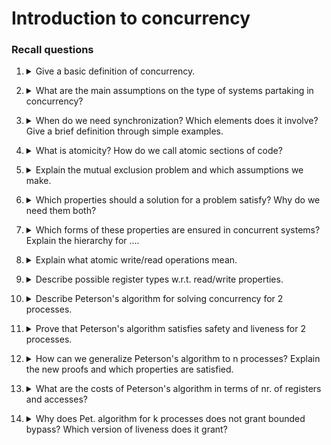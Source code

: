 # Introduction to concurrency

### Recall questions

1. <details markdown=1><summary markdown="span">  Give a basic definition of concurrency. </summary>
    
    \
	Concurrency: a ==set of sequential state machines, that run simultaneously and interact through a shared medium==.

</details>

2. <details markdown=1><summary markdown="span">  What are the main assumptions on the type of systems partaking in concurrency? </summary>
    
    \
    We'll assume our systems to be:
    - ==reliable==: every process ==correctly executes its program==;
    - ==asynchronous==: no timing assumption;
    - ==shared memory==: every process has ==its own storage==, but can access ==few shared registers==.

</details>

3. <details markdown=1><summary markdown="span"> When do we need synchronization? Which elements does it involve? Give a brief definition through simple examples. </summary>
    
    \
    ==Synchronization== is required whenever ==the behavior of one process depends from the others==.
    It involves:
    - ==cooperation==: a ==rendevouz== is a good example of a problem where cooperation is required;
    - ==competition==: ![](cs1.png)

</details>

4. <details markdown=1><summary markdown="span">  What is atomicity? How do we call atomic sections of code?  </summary>
    
    \
    Atomicity ==ensures that a piece of code runs without intermission from any other programs==. A piece of code that is marked as =="critical section" (C.S.) must be atomic==. 

</details>

5. <details markdown=1><summary markdown="span"> Explain the mutual exclusion problem and which assumptions we make. </summary>
    
    \
	In the mutex problem we want to ==design an entry protocol (lock) and an exit protocol (unlock)== such that, when ==used to encapsulate a C.S.== (for a given shared object), ==ensure that at most one process at a time is in a C.S. (for that shared object).== \
	To keep things simple, we assume:
	- that ==all C.S. terminate==
	- that ==code is well formed==, e.g. "lock-CS-unlock"

</details>

6. <details markdown=1><summary markdown="span">  Which properties should a solution for a problem satisfy?  Why do we need them both? </summary>
    
    \
    A solution for a problem should satisfy:
    - ==safety==: ==nothing bad ever happens==
    - ==liveness==: ==something good eventually happens==

	Note that safety without liveness means that nothing bad OR good happens, while liveness without safety is dangerous.

</details>

7. <details markdown=1><summary markdown="span">  Which forms of these properties are ensured  in concurrent systems? Explain the hierarchy for .... </summary>
    
    \
    In concurrent systems we can easily ==ensure safety==. For what regards ==consistency==, there is a hierarchy of possible forms:
    - ==bounded bypass==: let $n$ be the number of processes; then, there exists $f : N \to N$ s.t. every lock enters the CS after at most $f(n)$ other CSs.
    - ==starvation freedom==: every invocation of lock eventually grants access to the associated C.S.
    - ==deadlock freedom==: if there is at least one invocation of lock, afterwards, eventually, at least one process enters a C.S

</details>

8. <details markdown=1><summary markdown="span">  Explain what atomic write/read operations mean.  </summary>
    
    \
    For safety reasons, we want read/write operations on registers to be ==atomic==. This means that each ==invocation of an operation==:
    - looks ==instantaneous==: there exist a function $t: OpInv \to \textbf{R}^+$
    - may be located in ==any point== between its start and end time: $t(opInv) \in [t_{start}(OpInv),t_{end}(OpInv)]$
    - does ==not happen together without any other operation==, so $t$ is ==injective==: $t(OpInv) \neq t(OpInv')$ whenever $OpInv \neq OpInv'$

	For read operations, we also ==require it to returns the closest preceding value== written in the register, or the ==initial value (if no WRITE has occurred)==.

</details>

9. <details markdown=1><summary markdown="span">  Describe possible register types w.r.t. read/write properties.  </summary>
    
    \
    Register types:
    - $SRSW$: single read, single write
    - $MRSW$: multiple read, single write
    - $SRMW$: single read, multiple write
    - $MRMR$: multiple read, multiple write

</details>

10. <details markdown=1><summary markdown="span">  Describe Peterson's algorithm for solving concurrency for 2 processes. </summary>
    
    \
    ![](cs2.png)
    Note that this algorithm:
    - satisfies ==mutual exclusion==;
    - satisfies ==bounded bypass== with n=1;
    - requires ==2 one-bit MRSW registers (flags)== and ==1 one-bit MRMR register (AFTER_YOU)==
    - ==each lock/unlock requires 5 accesses== to the registers

</details>

11. <details markdown=1><summary markdown="span">  Prove that Peterson's algorithm satisfies safety and liveness for 2 processes.</summary>
    
    \
    Proof for ==mutual exclusion==:
    ![](cs3.png)
    ==Bounded bypass==:
    ![](cs4.png)

</details>

12. <details markdown=1><summary markdown="span">  How can we generalize Peterson's algorithm to n processes?  Explain the new proofs and which properties are satisfied.   </summary>
    
    \
    ![](cs5.png)
	Proof for ==mutual exclusion==:
	![](cs6.png)
	Proof for ==starvation freedom==:
	![](cs7.png)

</details>

13. <details markdown=1><summary markdown="span">  What are the costs of Peterson's algorithm in terms of  nr. of registers and accesses? </summary>
    
    \
    Costs:
    - $n$ MRSW registers of $\lceil log_2 n \rceil$ bits (FLAG)
    - $n-1$ MRMW registers of  $\lceil log_2 n \rceil$ bits (AFTER_YOU)
    - $(n-1) \times (n+2)$ accesses for locking and 1 access for unlocking

</details>

14. <details markdown=1><summary markdown="span">  Why does Pet. algorithm for k processes does not grant bounded bypass? Which version of liveness does it grant? </summary>
    
    \
    It grants ==starvation freedom==. A simple case in which ==bounded bypass is not verified==:
    ![](cs8.png)

</details>